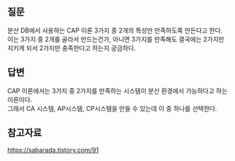 ## 질문
분산 DB에서 사용하는 CAP 이론 3가지 중 2개의 특성만 만족하도록 만든다고 한다. <br>
이는 3가지 중 2개를 골라서 만드는건가, 아니면 3가지를 만족해도 결국에는 2가지만 지키게 되서 2가지만 충족한다고 하는지 궁금하다.



## 답변
CAP 이론에서는 3가지 중 2가지를 만족하는 시스템이 분산 환경에서 가능하다고 하는 이론이다. <br>
그래서 CA 시스템, AP시스템, CP시스템을 만들 수 있는데 이 중 하나를 선택한다.


## 참고자료
https://sabarada.tistory.com/91

